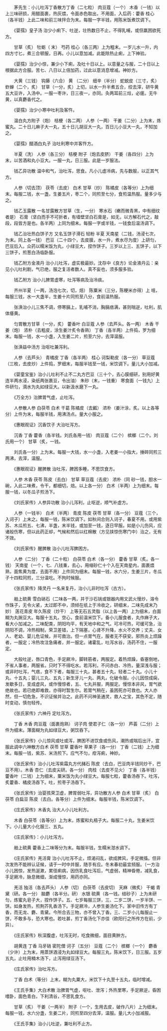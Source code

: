 <!-- { "loadSidebar": true } -->
　　茅先生：小儿吐泻丁香散方丁香（二七粒） 肉豆蔻（一个） 木香（一钱）以上三味研损，用醋面裹，热灰煨，令面赤色取出，不用面，入后药：藿香 桂心（各半钱）上此二味和前三味拌合为末。每服一字半钱，用陈米饭煮饮调下。

　　《婴孺》皇子汤 治少小痢下、吐逆，壮热数日不止，不得乳哺，或但羸困欲死方。

　　甘草（炙） 牡蛎（ 末） 芍药 桂心（各三两）上为粗末。一岁儿水一升，内四方寸匕，煮三合顿服，日再。小儿以意加减。此能除热止痢，上下神验。

　　《婴孺》治少小惊，兼少小下痢，及吐十日以上。以意量之与服，二十日以上根据此方合服。苦七、八日以上倍加药，过此以意消息增减。神妙方。

　　大黄（三钱） 钩藤（六合） 黄 （二分） 细辛（半分） 蛇蜕皮（三寸，炙） 蚱蝉（二个，炙） 甘草（一分，炙）上切，以水一升半煮五合，绞去滓，研牛黄五大豆许，入汤中。一服一枣许，日三夜一，亦同。灸两耳前三炷，必瘥。无牛黄，以真麝香代之。

　　《婴孺》治少小寒中吐利及客忤。

　　温白丸方附子（炮） 桔梗（各二两） 人参（一两） 干姜（二分）上为末，炼蜜丸。二十日儿麻子大一丸，五十日儿胡豆大一丸，百日儿小豆大一丸，不知加之。

　　《婴孺》醋酒白丸子 治吐利寒中并客忤方。

　　半夏（洗） 人参（各三分） 桔梗 附子（炮去皮脐） 干姜（各四分）上为末，以苦酒和丸小豆大。一服一丸，日三服。此是一岁服法。

　　钱乙异功散 温中和气，治吐泻，思食。凡小儿虚冷病，先与数服，以正其气方。

　　人参（切去顶） 茯苓（去皮） 白术 甘草（炒） 陈橘皮（各等分）上为细末。每服二钱，水一盏，生姜五片，枣二个，同煎至七分，食煎温热服。量多少与之。

　　钱乙玉露散 一名甘露散方甘草（生，一分） 寒水石（嫩而微青黑，中有细纹者是） 石膏（坚白而手不可折者，有墙壁坚白石膏是，如无，以方解石代之，敲段，段皆方是也。各半两）上同为细末。每服一字或半钱，一钱食后温汤调下。

　　钱乙治壮热白饼子方 又名玉饼子滑石 轻粉 半夏 天南星（二钱，汤浸七次，为末。同上各一钱） 巴豆（二十四个，去皮膜，水一升，煮水尽为度）上研匀，巴豆后入。众药以糯米饭为丸，小绿豆大，捏作饼子。三岁以上三、五饼子，以下三饼子，煎葱白汤临卧服。

　　钱乙附方金液丹 治小儿吐泻，虚实极最妙。沈存中《良方》论金液丹云：亲见小儿吐利剧，气已绝，服之复活者数人。真不妄也，须多服多验。

　　钱乙附方 治小儿脾胃虚寒，吐泻等病及治冷痰。

　　齐州半夏（一两，汤泡七次，切，焙） 陈粟米（三分，陈粳米亦得）上 咀，每服三钱，水一大盏半，生姜十片同煎至八分，食前温热服。

　　张涣治小儿三焦不调，停寒膈上，乳哺不消，胸膈痞满，甚则喘逆，吐利，肌体痿黄。

　　匀胃散方甘草（一分，炙） 藿香叶 白豆蔻 人参（去芦头。各一两） 木香 干姜（炮） 浓朴（去粗皮，涂生姜汁炙令香熟） 丁香（各半两）上件捣，罗为细末。每服一钱，水一小盏，入生姜二片，煎至六分，去滓温服。

　　张涣益中汤方 治呕吐兼泻利。

　　人参（去芦头） 青橘皮 丁香（各半两） 桂心 诃梨勒皮（各一分） 草豆蔻（三枚，去皮炒）上件捣，罗细末，每服半钱至一钱，米饮调下。量儿大小加减。

　　《婴童宝鉴》治小儿吐利不止不二丸方巴豆（三十个，去心膜细研，别用好黄连半两水浸，染纸两张裹豆，令出油） 朱砂（末，一钱重） 寒食面（一钱九）上件研匀，滴水为丸如绿豆大。以新汲水磨下一丸。

　　《万全方》治脾胃气虚，止吐泻。

　　人参散人参 白茯苓 白术 干葛 陈橘皮（去瓤） 浓朴（姜汁涂，炙。以上各等分）上件为末，每服半钱，用沸汤点。量大小服之。

　　《惠眼观证》沉香饮子 大治吐泻方。

　　沉香 丁香 藿香（各半钱。刘氏各用一钱） 肉豆蔻（二个） 槟榔（二个。刘氏用一个） 甘草（炙，一钱。

　　刘氏各一分）上为末。每服一大钱，水一小盏，入老姜一小指大，捶碎同煎三两沸，去滓，温服。

　　《惠眼观证》醒脾散 治吐泻，脾困多睡，不思饮食方。

　　人参 木香 茯苓 陈皮（去白） 甘草 草豆蔻（去皮） 浓朴（同 砂一钱，胆水一碗，入此二味煮，令干，都细切，焙。以上各一分） 白术（半两）上为细末。每服一钱，以冬瓜子煎汤下。

　　《刘氏家传》人参异功散 治小儿泻利，止呕逆，顺气补虚方。

　　人参（一钱半） 白术（半两） 青皮 陈皮 茯苓 甘草（各一分） 豆蔻（三个，入诃子）上末之。每服一钱，陈米饮调下。如秋间合则入诃子，春夏不用。或用紫苏、木瓜煎五、七沸，半盏，末半钱，或加至一钱，逐日早服。如是小儿伤风，应诸般伤寒，但以此药正却，气候和然后以红棉散（方见挟惊伤寒门中）治之，无有不效。

　　《刘氏家传》醒脾散 治小儿吐泻脾困方。

　　人参（二分） 丁香（二十粒） 白茯苓 白术（各一分） 藿香 甘草（炙。各一钱） 天南星（一个，七、八钱重，去心，用缩砂仁十个入在天南星内，面裹煨熟，面焦黄为度，去面不用）上件同为细末。每服一钱，水六分，生姜三片，冬瓜子十四粒同煎，三分温吃。不拘时候服。

　　《张氏家传》降灵丹 一名来复丹，治小儿非时吐泻（古方）。

　　舶上硫黄 雪白硝石（二味各一两，并于沙石铫或银器内用文武火慢炒，溶令作珠子，无令火紧，太过即不中，须倾在纸上于冷收之，研细末，二味先成末乃妙） 莲花青皮 年久陈皮（炒干） 上等无石五灵脂（以上各一两）上为细末，白面糊为丸豌豆大。每服十五丸，空心，食前温米饮下。备小儿服食者，丸作麻子大，看大小加减之。二味配类，阴阳均平，有天地中和之气。可冷可热，可缓可急，治阴阳不调，冷热相制，荣卫差错，上下隔塞，心肾不升降，水火不交养；丈夫、女人、老幼、婴儿危证候，并可救治。但一点胃气在，服者无不获安。邪热炎上烦躁者，一服定；冷热攻注急痛者，并一服定。诸霍乱，吐泻水谷，汤药不住，一服定。

　　大般吐逆，唇口青色，手足厥冷，脚转筋者，两服定。着热烦躁，昏塞倒地，不省人事者，两服省。只时下不得吃水。若泻利，不问赤白、冷热，量深浅与服；或非时吐泻，气痞，食不下者，每服三十丸，甚者五十丸，轻者二十丸。小儿十丸、十五丸；婴儿三丸、五丸；新生牙儿一丸、两丸，化破令服。小儿因惊成痫，发歇多日，变成虚风，或作慢惊者，五、七丸并服，两服定。慢惊本非风，胃气欲绝故也。若已绝即难救，亦得时暂生尔。若胃气稍在，虽困死亦可救也。大人亦然，但一切危急，不识证候并治之。此药不问神圣通灵，救人之宝，其色不定，随时变动，慎勿轻传。

　　《张氏家传》六神丹 定吐泻方。

　　丁香 木香 肉豆蔻（面裹炮熟） 诃子肉 使君子仁（各一分） 芦荟（二分）上件为细末。薄面糊为丸如绿豆大，粥饮吞下。

　　《张氏家传》小儿惊风或吐或泻，脾困不进饮食或伤风，潮热或喘后出汗，宜服此调中六神散方白术 茯苓 甘草 藿香叶 草果子（各一分） 丁香（二钱）上为细末。每服一钱，紫苏、米汤煎下。应气不匀，疳泻痢，神妙。

　　《张氏家传》治小儿吐泻紫霜丸方代赭石 陈皮（去白，巴豆肉半钱同炒干，巴豆不用）。木香 杏仁（去皮尖研。各一分） 肉桂（去皮不见火） 丁香（各半钱） 藿香叶（二钱）上为细末，粟米饭为丸小绿豆大。每服七粒，藿香汤吞下。吐泻，炙藿香、橘皮汤吞下。吐，煎枣子汤吞下。

　　《张氏家传》治婴孩荣卫虚，脾胃弱吐泻，异功散方人参 白术 甘草（炙） 白茯苓 白扁豆 陈皮（去白。各等分）上件为细末。每服半钱，陈米饮调下。

　　《庄氏家传》木香丸 治大人小儿吐利方。

　　木香 白茯苓（各等分）上为末，炼蜜和丸梧子大。每服二十丸，生姜米饮下。小儿量大小化服三、五丸。

　　《庄氏家传》：小儿吐泻方。

　　舶上硫黄 藿香上二味等分为末。每服半钱，生糯米泔水调下。

　　《庄氏家传》羌活膏 治小儿吐泻不止，烦渴闷乱，欲成脾风，手足微搐。但非次发热不能辨认证候，请于一时中并服，随手有应。冬末春初最宜频服。（一方治小儿困惊，发热涎漱，累径痢病，因伤乳食吐泻后，气虚弱，精神昏倦，减乳食，手足厥冷，脉息微细，渐成慢惊，用药亦同。

　　羌活 独活（各去芦头） 人参（切） 白茯苓（去皮切） 天麻（微炙） 干蝎 青黛（研。各一分） 脑麝（各半分。研） 水银 硫黄（各一钱。结砂子）上为未研匀，炼蜜丸皂子大，捏作饼子。五、七岁每服三饼，三、二岁二饼，一岁半饼、一饼。如身发热，煎荆芥乳香汤下。手足厥冷，人参生姜汤化下。家中旧传方有丁香，而无龙、麝、青黛。今所合去三物，亦不曾入丁香。三、二岁小儿每服止一饼，不敢多与，恐大寒也。若吐甚，煎丁香汤化下亦佳（欧阳行之所传方在前，少异）。

　　《庄氏家传》秋深腹虚，吐泻无时，吃食微细，面目黄肿方。

　　胡黄连 丁香 马牙硝 密陀僧 诃子（五分） 豆蔻（二个） 槟榔（一个） 麝香（少许）上为末，用蒸饼酒浸为丸如绿豆大。每服三丸，陈米饮下，日三服。五岁五丸，止吐用楠木汤下，止泻用绿豆汤下。

　　《庄氏家传》治吐泻方。

　　丁香 白术（等分）上末，糊为丸粟大，米饮下十丸至十五丸，临时增减。

　　《王氏手集》大白术散 治脾胃气虚，呕吐、泄泻；外热里寒，手足厥逆，昏困嗜卧，面色青白，下利清谷，不思乳食方。

　　甘草（炙） 干姜（一两半） 附子（一个，生用去皮，破作八片）上为细末。每服一钱，水六分盏，生姜二片，同煎至四分去滓，温服。量儿大小加减服。

　　《王氏手集》治小儿吐逆，兼吐利不止方。

